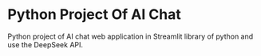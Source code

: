 # Python Project Of AI Chat
<p>Python project of AI chat web application in Streamlit library of python and use the DeepSeek API.</p>